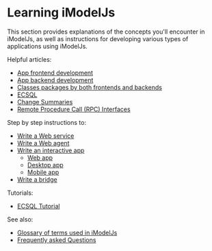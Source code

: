 # Learning iModelJs

This section provides explanations of the concepts you'll encounter in iModelJs, as well as instructions for developing various types of applications using iModelJs.

Helpful articles:

* [App frontend development](./frontend/index)
* [App backend development](./backend/index)
* [Classes packages by both frontends and backends](./common/index)
* [ECSQL](./ECSQL.md)
* [Change Summaries](./ChangeSummaries.md)
* [Remote Procedure Call (RPC) Interfaces](./RpcInterface)

Step by step instructions to:

* [Write a Web service](./WriteAWebService.md)
* [Write a Web agent](./WriteAWebAgent.md)
* [Write an interactive app](./WriteAnInteractiveApp.md)
  * [Web app](./WriteAnInteractiveWebApp.md)
  * [Desktop app](./WriteAnInteractiveDesktopApp.md)
  * [Mobile app](./WriteAnInteractiveMobileApp.md)
* [Write a bridge](./WriteABridge.md)

Tutorials:

* [ECSQL Tutorial](./ECSQLTutorial/index.md)

See also:

* [Glossary of terms used in iModelJs ](./Glossary)
* [Frequently asked Questions](./faq)
